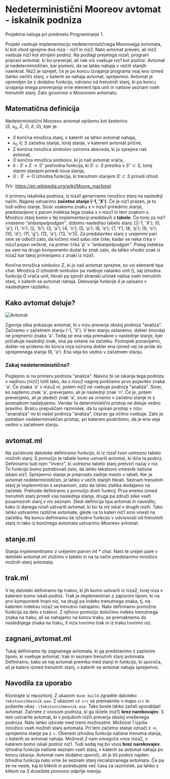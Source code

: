 # Nedeterministični Mooreov avtomat - iskalnik podniza
Projektna naloga pri predmetu Programiranje 1.

Projekt vsebuje implementacijo nedeterminističnega Moorovega avtomata, ki kot vhod sprejme dva niza - niz1 in niz2. Nato avtomat preveri, ali niz2 vsebuje niz1 kot strnjeni podniz. Na podlagi prejetega niza1, program pripravi avtomat, ki bo preverjal, ali nek niz vsebuje niz1 kot podniz. Avtomat je nedeterminističen, kar pomeni, da se lahko nahaja v večih stanjih naenkrat. Niz2 je sprejet, če je po koncu izvajanja programa vsaj eno izmed (lahko večih) stanj, v katerih se nahaja avtomat, sprejemno. Avtomat je opremljen še z dodatno funkcijo, odvisno od trenutnih stanj, ki po koncu izvajanja enega preverjanja vrne element tipa unit in natisne seznam vseh trenutnih stanj. Zato govorimo o Moorovem avtomatu. 

## Matematična definicija
Nedeterministični Mooreov avtomat opišemo kot šesterico $(S, \ s_{0}, \ \Sigma , \ O, \ \delta , \ G)$, kjer je: 
- $S$ končna množica stanj, v katerih se lahko avtomat nahaja,
- $s_{0} \in S$ začetno stanje, torej stanje, v katerem avtomat prične,
- $\Sigma$ končna množica simbolov oziroma abeceda, ki jo sprejme naš avtomat,
- $O$ končna množica simbolov, ki jo naš avtomat vrača,
- $\delta :S'\times \Sigma \rightarrow S''$ prehodna funkcija, ki $S' \subset S$ preslika v $S'' \subset S$, torej starim stanjem priredi nova stanja,
- $G: S' \rightarrow O$ izhodna funkcija, ki trenutnim stanjem $S' \subset S$ priredi izhod.

(Vir: https://en.wikipedia.org/wiki/Moore_machine)

V primeru iskalnika podniza, iz niza1 generiramo množico stanj na naslednji način. Najprej ustvarimo **začetno stanje (-1, 'X')**. Če je niz1 prazen, je to tudi edino stanje. Sicer vsakemu znaku x v nizu1 priredimo stanje, predstavljeno s parom indeksa tega znaka x v nizu1 in tem znakom x. Množico stanj bomo v tej implementaciji predstavili s **tabelo**. Če torej za niz1 vnesemo *"anbanpetpodgan"*, dobimo naslednjo tabelo stanj: 
[|(-1, 'X'); (0, 'a'); (1, 'n'); (2, 'b'); (3, 'a'); (4, 'n'); (5, 'p'); (6, 'e'); (7, 't'); (8, 'p'); (9, 'o'); (10, 'd'); (11, 'g'); (12, 'a'); (13, 'n')|]. Za predstavitev stanj z urejenimi pari sem se odločil zato, da ločimo med sabo iste črke, kadar se neka črka v nizu1 pojavi večkrat, na primer črka 'p' v *"anbanpetpodgan"*. Poleg indeksa pa sem na drugo komponento dodal še znak zato, da lahko vhodni znak iz niza2 kar takoj primerjamo z znaki iz niza1.

Končna množica simbolov $\Sigma$, ki jo naš avtomat sprejme, so vsi elementi tipa char. Množica $O$ izhodnih simbolov pa vsebuje natanko unit (), saj izhodna funkcija $G$ vrača unit, hkrati pa sproži stranski učinek natisa vseh trenutnih stanj, v katerih se avtomat nahaja. Delovanje funkcije $\delta$ je opisano v naslednjem razdelku. 

## Kako avtomat deluje?
![Avtomat](https://github.com/user-attachments/assets/cca60b88-850b-4673-afbd-eebb958df38e)

Zgornja slika prikazuje avtomat, ki v nizu preverja obstoj podniza "analiza". Začnemo v začetnem stanju (-1, 'X'). V tem stanju ostanemo, dokler (morda) ne prejmemo znaka 'a'. Tedaj se ena veja premakne v naslednje stanje, kjer pričakuje naslednji znak, ena pa ostane na začetku. Postopek ponavljamo, dokler ne pridemo do konca niza oziroma dokler ena izmed vej ne pride do sprejemnega stanja (6, 'a'). Ena veja bo vedno v začetnem stanju.

### Zakaj nedeterministično?
Poglejmo si na primeru podniza "analiza". Naivno bi se iskanja tega podniza v nadnizu (niz2) lotili tako, da v nizu2 najprej poiščemo prvo pojavitev znaka 'a'. Če znaka 'a' v nizu2 ni, potem niz2 ne vsebuje podniza "analiza". Sicer, ko najdemo znak 'a', preverjamo, ali je naslednji znak 'n'. Če je, potem preverjamo, ali je sledeči znak 'a', sicer se vrnemo v začetno stanje in s postopkom nadaljujemo. Vendar ta deterministični pristop ne deluje vedno pravilno. Bralcu prepuščam razmislek, da tu opisan pristop v nizu "ananaliza" ne bi našel podniza "analiza", čeprav ga očitno vsebuje. Zato je potreben nedeterminističen pristop, pri katerem poskrbimo, da je ena veja vedno v začetnem stanju.


## avtomat.ml
Na začetnute datoteke definiramo funkcijo, ki iz niza1 tvori ustrezno tabelo možnih stanj. S pomočjo te tabele bomo ustvarili avtomat, ki išče ta podniz. Definiramo tudi njen "inverz", ki ustrezno tabelo stanj pretvori nazaj v niz. To funkcijo bomo potrebovali zato, da lahko tekstovni vmesnik natisne iskani niz1. Sprejemno stanje je preprosto zadnje mesto v tabeli. Ker je avtomat nedeterminističen, je lahko v večih stanjih hkrati. Seznam trenutnih stanj je implemntiran s seznamom, zato da lahko zlahka dodajamo na začetek. Prehode definiramo s pomočjo dveh funkcij. Prva enemu izmed trenutnih stanj priredi vsa naslednja stanja, druga pa združi slike vseh posameznih stanj v niv seznam. Sledi definicija tipa avtomat in navodilo, kako iz danega niza1 ustvariti avtomat, ki bo ta niz iskal v drugih nizih. Tako lahko ustvarimo različne avtomate, glede na to kateri niz1 smo vnesli na začetku. Na koncu definiramo še izhodno funkcijo v odvisnosti od trenutnih stanj in tako iz končnega avtomata ustvarimo Mooreov avtomat.
## stanje.ml
Stanja implementiramo z urejenim parom int * char. Nato te urejen pare v datoteki avtomat.ml zložimo v tabelo in na ta način predstavimo množico možnih stanj avtomata.
## trak.ml
V tej datoteki definiramo tip trakov, ki jih bomo ustvarili iz niza2, torej niza v katerem bomo iskali podniz. Trak je implementiran z zapisnim tipom, ki na prvi komponenti hrani niz, na drugi pa indeks trenutnega znaka, tj. na katerem indeksu niza2 se trenutno nahajamo. Nato definiramo pomožne funkcija za delo s trakovi. Z njihovo pomočjo določimo indeks trenutnega znaka na traku, ali se nahajamo na koncu traku, se premaknemo do naslednjega znaka na traku, it niza tvorimo trak in iz traku tvorimo niz.
## zagnani_avtomat.ml
Tukaj definiramo tip zagnanega avtomata, ki ga predstavimo z zapisnim tipom, ki vsebuje avtomat, trak in seznam trenutnih stanj avtomata. Definiramo, kako se naj avtomat premika med stanji in funkcijo, ki sporoča, ali je katero izmed trenutnih stanj, v katerih se avtomat nahaja sprejemno.

## Navodila za uporabo
Klonirajte si repozitorij. Z ukazom `dune build` zgradite datoteko `tekstovniVmesnik.exe`. Z ukazom `cd src` se premaknite v mapo `src` in poženite ukaz `.\tekstovniVmesnik.exe`. Tako boste lahko začeli uporabljati avtomat. Začnete z vnosom podniza, ki ga iščete (niz1) **brez narekovajev**. S tem ustvarite avtomat, ki v poljubnih nizih preverja obstoj vnešenega podniza. Nato lahko izbirate med tremi možnostmi. Možnost 1 izpiše množico vseh možnih stanj avtomata. Pri tem začetno stanje označi z ->, sprejemno stanje pa z +. Obenem izhodna funkcija natisne trenutna stanja, v katerih se avtomat nahaja. Možnost 2 nam omogoča vnos niza2, v katerem bomo iskali podniz niz1. Tudi sedaj naj bo vnos **brez narekovajev**. Izhodna funkcije natisne seznam vseh stanj, v katerih se avtomat nahaja po koncu iskanja. Avtomat nam dodatno sporoči, ali je bil podniz najden. Izhodna funkcija nato vrne še seznam stanj inicializiranega avtomata. Če pa še ne veste, kaj bi kliknili in potrebujete več časa za razmislek, pa lahko s klikom na 3 dosežete ponovno odprtje menija.

